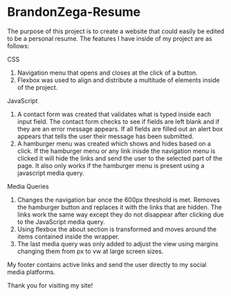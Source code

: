# BrandonZega-Resume

The purpose of this project is to create a website that could easily be edited to be a personal resume.
The features I have inside of my project are as follows:

CSS
1) Navigation menu that opens and closes at the click of a button. 
2) Flexbox was used to align and distribute a multitude of elements inside of the project.

JavaScript
1) A contact form was created that validates what is typed inside each input field. The contact form checks to see if fields are left blank and if they are an error message appears. If all fields are filled out an alert box appears that tells the user their message has been submitted.
2) A hamburger menu was created which shows and hides based on a click. If the hamburger menu or any link inisde the navigation menu is clicked it will hide the links and send the user to the selected part of the page. It also only works if the hamburger menu is present using a javascript media query.

Media Queries
1) Changes the navigation bar once the 600px threshold is met. Removes the hamburger button and replaces it with the links that are hidden. The links work the same way except they do not disappear after clicking due to the JavaScript media query.
2) Using flexbox the about section is transformed and moves around the items contained inside the wrapper.
3) The last media query was only added to adjust the view using margins changing them from px to vw at large screen sizes.

My footer contains active links and send the user directly to my social media platforms.

Thank you for visiting my site!
